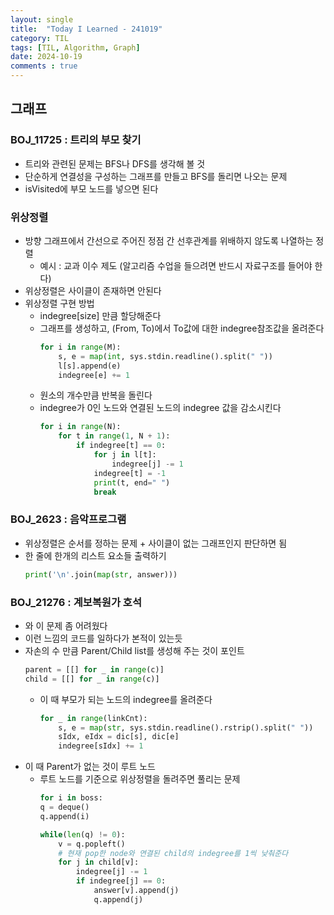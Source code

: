 ```yaml
---
layout: single
title:  "Today I Learned - 241019"
category: TIL
tags: [TIL, Algorithm, Graph]
date: 2024-10-19
comments : true
---
```


## 그래프
### BOJ_11725 : 트리의 부모 찾기
* 트리와 관련된 문제는 BFS나 DFS를 생각해 볼 것
* 단순하게 연결성을 구성하는 그래프를 만들고 BFS를 돌리면 나오는 문제
* isVisited에 부모 노드를 넣으면 된다


### 위상정렬
* 방향 그래프에서 간선으로 주어진 정점 간 선후관계를 위배하지 않도록 나열하는 정렬
    * 예시 : 교과 이수 제도 (알고리즘 수업을 들으려면 반드시 자료구조를 들어야 한다)
* 위상정렬은 사이클이 존재하면 안된다
* 위상정렬 구현 방법
    * indegree[size] 만큼 할당해준다
    * 그래프를 생성하고, (From, To)에서 To값에 대한 indegree참조값을 올려준다
        ```python
        for i in range(M):
            s, e = map(int, sys.stdin.readline().split(" "))
            l[s].append(e)
            indegree[e] += 1
        ```
    * 원소의 개수만큼 반복을 돌린다
    * indegree가 0인 노드와 연결된 노드의 indegree 값을 감소시킨다
        ```python
        for i in range(N):
            for t in range(1, N + 1):
                if indegree[t] == 0:
                    for j in l[t]:
                        indegree[j] -= 1
                    indegree[t] = -1
                    print(t, end=" ")
                    break
        ```

### BOJ_2623 : 음악프로그램
* 위상정렬은 순서를 정하는 문제 + 사이클이 없는 그래프인지 판단하면 됨
* 한 줄에 한개의 리스트 요소들 출력하기
    ```python
    print('\n'.join(map(str, answer)))
    ```

### BOJ_21276 : 계보복원가 호석
* 와 이 문제 좀 어려웠다
* 이런 느낌의 코드를 일하다가 본적이 있는듯
* 자손의 수 만큼 Parent/Child list를 생성해 주는 것이 포인트
    ```python
    parent = [[] for _ in range(c)]
    child = [[] for _ in range(c)]
    ```
    * 이 때 부모가 되는 노드의 indegree를 올려준다
        ```python
        for _ in range(linkCnt):
            s, e = map(str, sys.stdin.readline().rstrip().split(" "))
            sIdx, eIdx = dic[s], dic[e]
            indegree[sIdx] += 1
        ```
* 이 때 Parent가 없는 것이 루트 노드
    * 루트 노드를 기준으로 위상정렬을 돌려주면 풀리는 문제
        ```python
        for i in boss:
        q = deque()
        q.append(i)

        while(len(q) != 0):
            v = q.popleft()
            # 현재 pop한 node와 연결된 child의 indegree를 1씩 낮춰준다
            for j in child[v]:
                indegree[j] -= 1
                if indegree[j] == 0:
                    answer[v].append(j)
                    q.append(j)
        ```